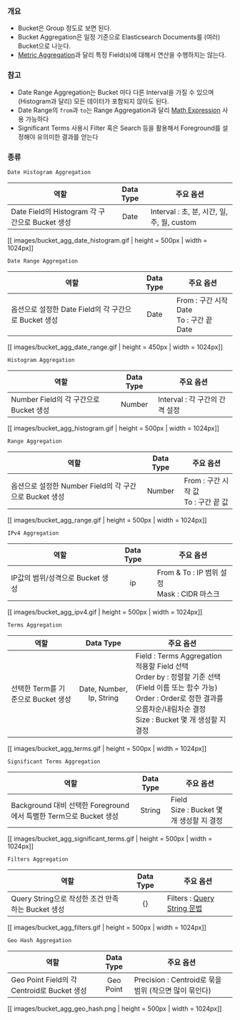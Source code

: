 ### 개요 
* Bucket은 Group 정도로 보면 된다.
* Bucket Aggregation은 일정 기준으로 Elasticsearch Documents를 (여러) Bucket으로 나눈다.
* [Metric Aggregation]()과 달리 특정 Field(s)에 대해서 연산을 수행하지는 않는다.

### 참고
* Date Range Aggregation는 Bucket 마다 다른 Interval을 가질 수 있으며 (Histogram과 달리) 모든 데이터가 포함되지 않아도 된다.
* Date Range의 `from`과 `to`는 Range Aggregation과 달리 [Math Expression](https://www.elastic.co/guide/en/elasticsearch/reference/5.5/common-options.html#date-math) 사용 가능하다
* Significant Terms 사용시 Filter 혹은 Search 등을 활용해서 Foreground를 설정해야 유의미한 결과를 얻는다

### 종류

`Date Histogram Aggregation`

| 역할  | Data Type | 주요 옵션 | 
|-------------------|:------:| ----------|
| Date Field의 Histogram 각 구간으로 Bucket 생성 | Date| Interval : 초, 분, 시간, 일, 주, 월, custom |

[[ images/bucket_agg_date_histogram.gif | height = 500px | width = 1024px]]

`Date Range Aggregation`

| 역할  | Data Type | 주요 옵션 | 
|-------------------|:------:| ----------|
| 옵션으로 설정한 Date Field의 각 구간으로 Bucket 생성 | Date| From : 구간 시작 Date <br /> To : 구간 끝 Date

[[ images/bucket_agg_date_range.gif | height = 450px | width = 1024px]]

`Histogram Aggregation`

| 역할  | Data Type | 주요 옵션 | 
|-------------------|:------:| ----------|
| Number Field의 각 구간으로 Bucket 생성 | Number | Interval : 각 구간의 간격 설정

[[ images/bucket_agg_histogram.gif | height = 500px | width = 1024px]]

`Range Aggregation`

| 역할  | Data Type | 주요 옵션 | 
|-------------------|:------:| ----------|
| 옵션으로 설정한 Number Field의 각 구간으로 Bucket 생성 | Number| From : 구간 시작 값 <br /> To : 구간 끝 값

[[ images/bucket_agg_range.gif | height = 500px | width = 1024px]]

`IPv4 Aggregation`

| 역할  | Data Type | 주요 옵션 | 
|-------------------|:------:| ----------|
| IP값의 범위/성격으로 Bucket 생성 | ip| From & To : IP 범위 설정 <br /> Mask : CIDR 마스크

[[ images/bucket_agg_ipv4.gif | height = 500px | width = 1024px]]

`Terms Aggregation`

| 역할  | Data Type | 주요 옵션 | 
|-------------------|:------:| ----------|
| 선택한 Term를 기준으로 Bucket 생성 | Date, Number, Ip, String|  Field : Terms Aggregation 적용할 Field 선택 <br /> Order by : 정렬할 기준 선택 (Field 이름 또는 함수 가능) <br /> Order : Order로 정한 결과를 오름차순/내림차순 결정 <br /> Size : Bucket 몇 개 생성할 지 결정

[[ images/bucket_agg_terms.gif | height = 500px | width = 1024px]]

`Significant Terms Aggregation`

| 역할  | Data Type | 주요 옵션 | 
|-------------------|:------:| ----------|
| Background 대비 선택한 Foreground에서 특별한 Term으로 Bucket 생성 | String| Field <br /> Size : Bucket 몇 개 생성할 지 결정

[[ images/bucket_agg_significant_terms.gif | height = 500px | width = 1024px]]

`Filters Aggregation`

| 역할  | Data Type | 주요 옵션 | 
|-------------------|:------:| ----------|
| Query String으로 작성한 조건 만족하는 Bucket 생성 | {} | Filters : [Query String 문법](https://www.elastic.co/guide/en/elasticsearch/reference/current/query-dsl-query-string-query.html)

[[ images/bucket_agg_filters.gif | height = 500px | width = 1024px]]

`Geo Hash Aggregation`

| 역할  | Data Type | 주요 옵션 | 
|-------------------|:------:| ----------|
| Geo Point Field의 각 Centroid로 Bucket 생성 | Geo Point| Precision : Centroid로 묶을 범위 (작으면 많이 묶인다)

[[ images/bucket_agg_geo_hash.png | height = 500px | width = 1024px]]